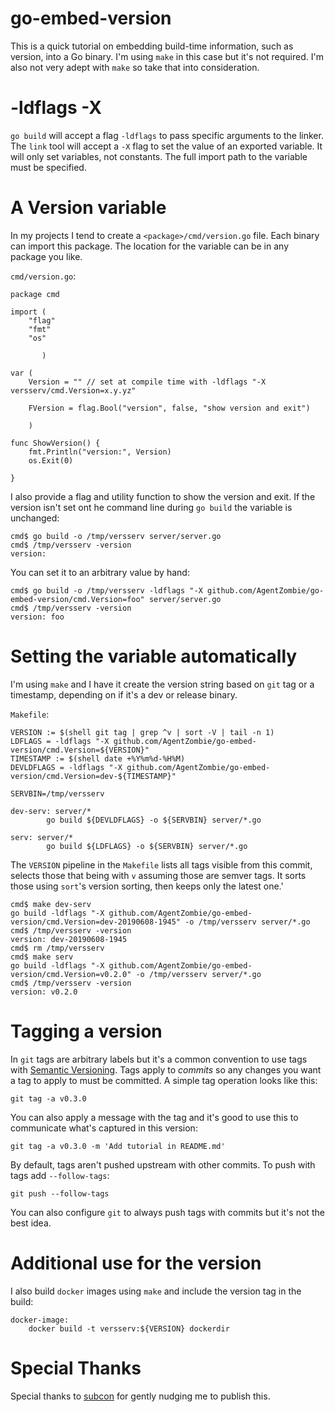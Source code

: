 # go-embed-version

This is a quick tutorial on embedding build-time information, such as version, into a Go binary. I'm using `make` in this case but it's not required. I'm also not very adept with `make` so take that into consideration.

# -ldflags -X

`go build` will accept a flag `-ldflags` to pass specific arguments to the linker. The `link` tool will accept a `-X` flag to set the value of an exported variable. It will only set variables, not constants. The full import path to the variable must be specified.

# A Version variable

In my projects I tend to create a `<package>/cmd/version.go` file. Each binary can import this package. The location for the variable can be in any package you like.

`cmd/version.go`:

```
package cmd

import (
	"flag"
	"fmt"
	"os"

       )

var (
	Version = "" // set at compile time with -ldflags "-X versserv/cmd.Version=x.y.yz"

	FVersion = flag.Bool("version", false, "show version and exit")

    )

func ShowVersion() {
	fmt.Println("version:", Version)
	os.Exit(0)

}
```

I also provide a flag and utility function to show the version and exit. If the version isn't set ont he command line during `go build` the variable is unchanged:

```
cmd$ go build -o /tmp/versserv server/server.go 
cmd$ /tmp/versserv -version
version: 
```

You can set it to an arbitrary value by hand:

```
cmd$ go build -o /tmp/versserv -ldflags "-X github.com/AgentZombie/go-embed-version/cmd.Version=foo" server/server.go 
cmd$ /tmp/versserv -version
version: foo
```

# Setting the variable automatically

I'm using `make` and I have it create the version string based on `git` tag or a timestamp, depending on if it's a dev or release binary.

`Makefile`:

```
VERSION := $(shell git tag | grep ^v | sort -V | tail -n 1)
LDFLAGS = -ldflags "-X github.com/AgentZombie/go-embed-version/cmd.Version=${VERSION}"
TIMESTAMP := $(shell date +%Y%m%d-%H%M)
DEVLDFLAGS = -ldflags "-X github.com/AgentZombie/go-embed-version/cmd.Version=dev-${TIMESTAMP}"

SERVBIN=/tmp/versserv

dev-serv: server/*
        go build ${DEVLDFLAGS} -o ${SERVBIN} server/*.go

serv: server/*
        go build ${LDFLAGS} -o ${SERVBIN} server/*.go
```

The `VERSION` pipeline in the `Makefile` lists all tags visible from this commit, selects those that being with `v` assuming those are semver tags. It sorts those using `sort`'s version sorting, then keeps only the latest one.'

```
cmd$ make dev-serv
go build -ldflags "-X github.com/AgentZombie/go-embed-version/cmd.Version=dev-20190608-1945" -o /tmp/versserv server/*.go
cmd$ /tmp/versserv -version
version: dev-20190608-1945
cmd$ rm /tmp/versserv 
cmd$ make serv
go build -ldflags "-X github.com/AgentZombie/go-embed-version/cmd.Version=v0.2.0" -o /tmp/versserv server/*.go
cmd$ /tmp/versserv -version
version: v0.2.0
```

# Tagging a version

In `git` tags are arbitrary labels but it's a common convention to use tags with [Semantic Versioning](https://semver.org/). Tags apply to _commits_ so any changes you want a tag to apply to must be committed. A simple tag operation looks like this:

```
git tag -a v0.3.0
```

You can also apply a message with the tag and it's good to use this to communicate what's captured in this version:

```
git tag -a v0.3.0 -m 'Add tutorial in README.md'
```

By default, tags aren't pushed upstream with other commits. To push with tags add `--follow-tags`:

```
git push --follow-tags
```

You can also configure `git` to always push tags with commits but it's not the best idea.

# Additional use for the version

I also build `docker` images using `make` and include the version tag in the build:

```
docker-image:
	docker build -t versserv:${VERSION} dockerdir
```

# Special Thanks

Special thanks to [subcon](https://github.com/subcon42) for gently nudging me to publish this.
